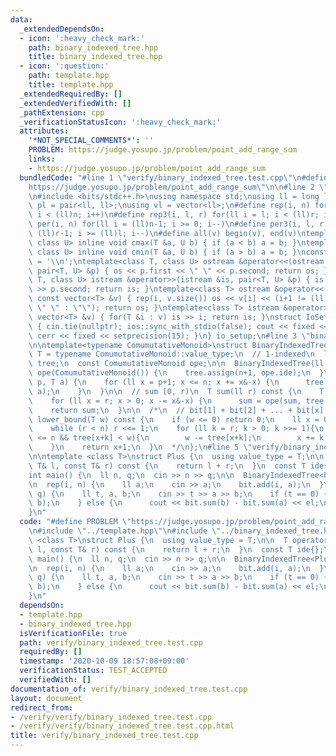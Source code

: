 ```yaml
---
data:
  _extendedDependsOn:
  - icon: ':heavy_check_mark:'
    path: binary_indexed_tree.hpp
    title: binary_indexed_tree.hpp
  - icon: ':question:'
    path: template.hpp
    title: template.hpp
  _extendedRequiredBy: []
  _extendedVerifiedWith: []
  _pathExtension: cpp
  _verificationStatusIcon: ':heavy_check_mark:'
  attributes:
    '*NOT_SPECIAL_COMMENTS*': ''
    PROBLEM: https://judge.yosupo.jp/problem/point_add_range_sum
    links:
    - https://judge.yosupo.jp/problem/point_add_range_sum
  bundledCode: "#line 1 \"verify/binary_indexed_tree.test.cpp\"\n#define PROBLEM \"\
    https://judge.yosupo.jp/problem/point_add_range_sum\"\n\n#line 2 \"template.hpp\"\
    \n#include <bits/stdc++.h>\nusing namespace std;\nusing ll = long long;\nusing\
    \ pl = pair<ll, ll>;\nusing vl = vector<ll>;\n#define rep(i, n) for(ll i = 0;\
    \ i < (ll)n; i++)\n#define rep3(i, l, r) for(ll i = l; i < (ll)r; i++)\n#define\
    \ per(i, n) for(ll i = (ll)n-1; i >= 0; i--)\n#define per3(i, l, r) for(ll i =\
    \ (ll)r-1; i >= (ll)l; i--)\n#define all(v) begin(v), end(v)\ntemplate<class T,\
    \ class U> inline void cmax(T &a, U b) { if (a < b) a = b; }\ntemplate<class T,\
    \ class U> inline void cmin(T &a, U b) { if (a > b) a = b; }\nconstexpr char el\
    \ = '\\n';\ntemplate<class T, class U> ostream &operator<<(ostream &os, const\
    \ pair<T, U> &p) { os << p.first << \" \" << p.second; return os; }\ntemplate<class\
    \ T, class U> istream &operator>>(istream &is, pair<T, U> &p) { is >> p.first\
    \ >> p.second; return is; }\ntemplate<class T> ostream &operator<<(ostream &os,\
    \ const vector<T> &v) { rep(i, v.size()) os << v[i] << (i+1 != (ll)v.size() ?\
    \ \" \" : \"\"); return os; }\ntemplate<class T> istream &operator>>(istream &is,\
    \ vector<T> &v) { for(T &i : v) is >> i; return is; }\nstruct IoSetup {\n  IoSetup()\
    \ { cin.tie(nullptr); ios::sync_with_stdio(false); cout << fixed << setprecision(15);\
    \ cerr << fixed << setprecision(15); }\n} io_setup;\n#line 3 \"binary_indexed_tree.hpp\"\
    \n\ntemplate<typename ComumutativeMonoid>\nstruct BinaryIndexedTree {\n  using\
    \ T = typename ComumutativeMonoid::value_type;\n  // 1-indexed\n  ll n;\n  vector<T>\
    \ tree;\n  const ComumutativeMonoid ope;\n\n  BinaryIndexedTree(ll n) : n(n),\
    \ ope(ComumutativeMonoid()) {\n    tree.assign(n+1, ope.ide);\n  }\n\n  void add(ll\
    \ p, T a) {\n    for (ll x = p+1; x <= n; x += x&-x) {\n      tree[x] = ope(tree[x],\
    \ a);\n    }\n  }\n\n  // sum [0, r)\n  T sum(ll r) const {\n    T sum = ope.ide;\n\
    \    for (ll x = r; x > 0; x -= x&-x) {\n      sum = ope(sum, tree[x]);\n    }\n\
    \    return sum;\n  }\n\n  /*\n  // bit[1] + bit[2] + ... + bit[x] >= w;\n  ll\
    \ lower_bound(T w) const {\n    if (w <= 0) return 0;\n    ll x = 0, r = 1;\n\
    \    while (r < n) r <<= 1;\n    for (ll k = r; k > 0; k >>= 1){\n      if(x+k\
    \ <= n && tree[x+k] < w){\n        w -= tree[x+k];\n        x += k;\n      }\n\
    \    }\n    return x+1;\n  }\n  */\n};\n#line 5 \"verify/binary_indexed_tree.test.cpp\"\
    \n\ntemplate <class T>\nstruct Plus {\n  using value_type = T;\n\n  T operator()(const\
    \ T& l, const T& r) const {\n    return l + r;\n  }\n  const T ide{};\n};\n\n\
    int main() {\n  ll n, q;\n  cin >> n >> q;\n\n  BinaryIndexedTree<Plus<ll>> bit(n);\n\
    \n  rep(i, n) {\n    ll a;\n    cin >> a;\n    bit.add(i, a);\n  }\n\n  rep(i,\
    \ q) {\n    ll t, a, b;\n    cin >> t >> a >> b;\n    if (t == 0) {\n      bit.add(a,\
    \ b);\n    } else {\n      cout << bit.sum(b) - bit.sum(a) << el;\n    }\n  }\n\
    }\n"
  code: "#define PROBLEM \"https://judge.yosupo.jp/problem/point_add_range_sum\"\n\
    \n#include \"../template.hpp\"\n#include \"../binary_indexed_tree.hpp\"\n\ntemplate\
    \ <class T>\nstruct Plus {\n  using value_type = T;\n\n  T operator()(const T&\
    \ l, const T& r) const {\n    return l + r;\n  }\n  const T ide{};\n};\n\nint\
    \ main() {\n  ll n, q;\n  cin >> n >> q;\n\n  BinaryIndexedTree<Plus<ll>> bit(n);\n\
    \n  rep(i, n) {\n    ll a;\n    cin >> a;\n    bit.add(i, a);\n  }\n\n  rep(i,\
    \ q) {\n    ll t, a, b;\n    cin >> t >> a >> b;\n    if (t == 0) {\n      bit.add(a,\
    \ b);\n    } else {\n      cout << bit.sum(b) - bit.sum(a) << el;\n    }\n  }\n\
    }\n"
  dependsOn:
  - template.hpp
  - binary_indexed_tree.hpp
  isVerificationFile: true
  path: verify/binary_indexed_tree.test.cpp
  requiredBy: []
  timestamp: '2020-10-09 18:57:08+09:00'
  verificationStatus: TEST_ACCEPTED
  verifiedWith: []
documentation_of: verify/binary_indexed_tree.test.cpp
layout: document
redirect_from:
- /verify/verify/binary_indexed_tree.test.cpp
- /verify/verify/binary_indexed_tree.test.cpp.html
title: verify/binary_indexed_tree.test.cpp
---
```

